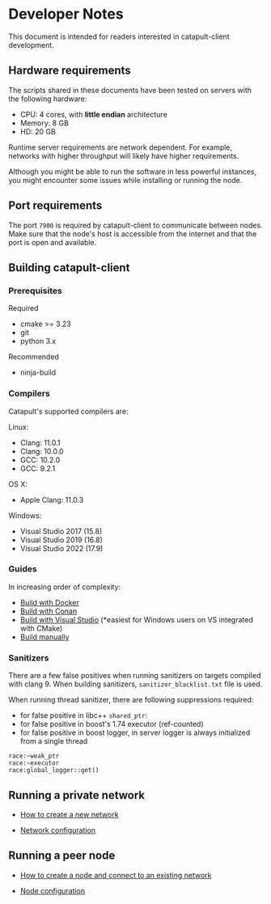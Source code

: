 # Developer Notes

This document is intended for readers interested in catapult-client development.

## Hardware requirements

The scripts shared in these documents have been tested on servers with the following hardware:

* CPU: 4 cores, with **little endian** architecture
* Memory: 8 GB
* HD: 20 GB

Runtime server requirements are network dependent.
For example, networks with higher throughput will likely have higher requirements.

Although you might be able to run the software in less powerful instances, you might encounter some issues while installing or running the node.

## Port requirements

The port ``7900`` is required by catapult-client to communicate between nodes.
Make sure that the node's host is accessible from the internet and that the port is open and available.

## Building catapult-client

### Prerequisites

Required

* cmake >= 3.23
* git
* python 3.x

Recommended

* ninja-build

### Compilers

Catapult's supported compilers are:

Linux:

* Clang: 11.0.1
* Clang: 10.0.0
* GCC: 10.2.0
* GCC: 9.2.1

OS X:

* Apple Clang: 11.0.3

Windows:

* Visual Studio 2017 (15.8)
* Visual Studio 2019 (16.8)
* Visual Studio 2022 (17.9)

### Guides

In increasing order of complexity:

* [Build with Docker](BUILD-docker.md)
* [Build with Conan](BUILD-conan.md)
* [Build with Visual Studio](BUILD-vs.md) (*easiest for Windows users on VS integrated with CMake)
* [Build manually](BUILD-manual.md)

### Sanitizers

There are a few false positives when running sanitizers on targets
compiled with clang 9.
When building sanitizers, `sanitizer_blacklist.txt` file is used.

When running thread sanitizer, there are following suppressions required:

* for false positive in libc++ `shared_ptr`:
* for false positive in boost's 1.74 executor (ref-counted)
* for false positive in boost logger, in server logger is always initialized from a single thread

```suppresions
race:~weak_ptr
race:~executor
race:global_logger::get()
```

## Running a private network

* [How to create a new network](RUNNETWORKLIN.md)

* [Network configuration](https://symbol.github.io/guides/network/configuring-network-properties.html)

## Running a peer node

* [How to create a node and connect to an existing network](RUNPEERLIN.md)

* [Node configuration](https://symbol.github.io/guides/network/configuring-node-properties.html)
